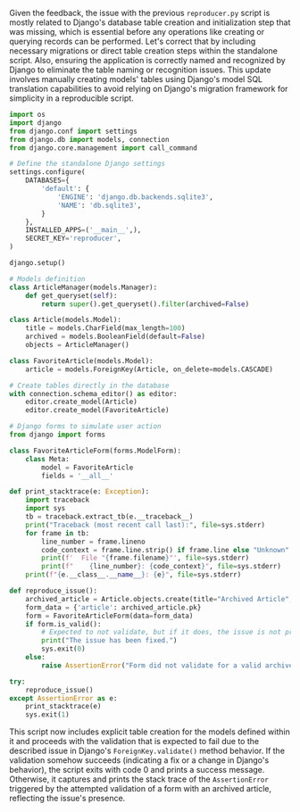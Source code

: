 Given the feedback, the issue with the previous `reproducer.py` script is mostly related to Django's database table creation and initialization step that was missing, which is essential before any operations like creating or querying records can be performed. Let's correct that by including necessary migrations or direct table creation steps within the standalone script. Also, ensuring the application is correctly named and recognized by Django to eliminate the table naming or recognition issues. This update involves manually creating models' tables using Django's model SQL translation capabilities to avoid relying on Django's migration framework for simplicity in a reproducible script.

```python
import os
import django
from django.conf import settings
from django.db import models, connection
from django.core.management import call_command

# Define the standalone Django settings
settings.configure(
    DATABASES={
        'default': {
            'ENGINE': 'django.db.backends.sqlite3',
            'NAME': 'db.sqlite3',
        }
    },
    INSTALLED_APPS=('__main__',),
    SECRET_KEY='reproducer',
)

django.setup()

# Models definition
class ArticleManager(models.Manager):
    def get_queryset(self):
        return super().get_queryset().filter(archived=False)

class Article(models.Model):
    title = models.CharField(max_length=100)
    archived = models.BooleanField(default=False)
    objects = ArticleManager()

class FavoriteArticle(models.Model):
    article = models.ForeignKey(Article, on_delete=models.CASCADE)

# Create tables directly in the database
with connection.schema_editor() as editor:
    editor.create_model(Article)
    editor.create_model(FavoriteArticle)

# Django forms to simulate user action
from django import forms

class FavoriteArticleForm(forms.ModelForm):
    class Meta:
        model = FavoriteArticle
        fields = '__all__'

def print_stacktrace(e: Exception):
    import traceback
    import sys
    tb = traceback.extract_tb(e.__traceback__)
    print("Traceback (most recent call last):", file=sys.stderr)
    for frame in tb:
        line_number = frame.lineno
        code_context = frame.line.strip() if frame.line else "Unknown"
        print(f'  File "{frame.filename}"', file=sys.stderr)
        print(f"    {line_number}: {code_context}", file=sys.stderr)
    print(f"{e.__class__.__name__}: {e}", file=sys.stderr)

def reproduce_issue():
    archived_article = Article.objects.create(title="Archived Article", archived=True)
    form_data = {'article': archived_article.pk}
    form = FavoriteArticleForm(data=form_data)
    if form.is_valid():
        # Expected to not validate, but if it does, the issue is not present
        print("The issue has been fixed.")
        sys.exit(0)
    else:
        raise AssertionError("Form did not validate for a valid archived article id.")

try:
    reproduce_issue()
except AssertionError as e:
    print_stacktrace(e)
    sys.exit(1)
```

This script now includes explicit table creation for the models defined within it and proceeds with the validation that is expected to fail due to the described issue in Django's `ForeignKey.validate()` method behavior. If the validation somehow succeeds (indicating a fix or a change in Django's behavior), the script exits with code 0 and prints a success message. Otherwise, it captures and prints the stack trace of the `AssertionError` triggered by the attempted validation of a form with an archived article, reflecting the issue's presence.